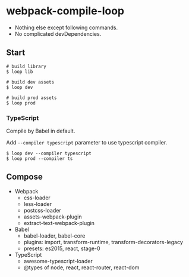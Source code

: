 # webpack-compile-loop

- Nothing else except following commands.
- No complicated devDependencies.

## Start

```shell
# build library
$ loop lib

# build dev assets
$ loop dev

# build prod assets
$ loop prod
```

### TypeScript

Compile by Babel in default.

Add `--compiler typescript` parameter to use typescript compiler.

```shell
$ loop dev --compiler typescript
$ loop prod --compiler ts
```

## Compose

- Webpack
  - css-loader
  - less-loader
  - postcss-loader
  - assets-webpack-plugin
  - extract-text-webpack-plugin
- Babel
  - babel-loader, babel-core
  - plugins: import, transform-runtime, transform-decorators-legacy
  - presets: es2015, react, stage-0
- TypeScript
  - awesome-typescript-loader
  - @types of node, react, react-router, react-dom
